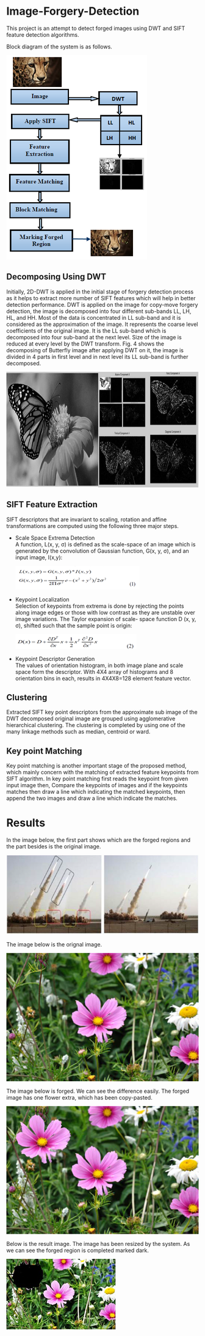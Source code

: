 # Image-Forgery-Detection
This project is an attempt to detect forged images using DWT and SIFT feature detection algorithms.

Block diagram of the system is as follows.

![Block Diagram](images/BlockDiagram.png)


## Decomposing Using DWT  

Initially, 2D-DWT is applied in the initial stage of forgery detection process as it helps to extract more number of SIFT features which will help in better detection performance. DWT is applied on the image for copy-move forgery detection, the image is decomposed into four different sub-bands LL, LH, HL, and HH. Most of the data is concentrated in LL sub-band and it is considered as the approximation of the image. It represents the coarse level coefficients of the original image. 
It is the LL sub-band which is decomposed into four sub-band at the next level. Size of the image is reduced at every level by the DWT transform. Fig. 4 shows the decomposing of Butterfly image after applying DWT on it, the image is divided in 4 parts in first level and in next level its LL sub-band is further decomposed.

![Block Diagram](images/1.png)

## SIFT Feature Extraction

SIFT descriptors that are invariant to scaling, rotation and affine transformations are computed using the following three major steps.
* Scale Space Extrema Detection <br />
  A function, L(x, y, σ) is defined as the scale-space of an image which is generated by the convolution of Gaussian function, G(x, y,     σ), and an input image, I(x,y):
  
    ![Block Diagram](images/2.png)
  
 
* Keypoint Localization <br />
  Selection of keypoints from extrema is done by rejecting the points along image edges or those with low contrast as they are unstable   over image variations. The Taylor expansion of scale- space function D (x, y, σ), shifted such that the sample point is origin:
  
  ![Block Diagram](images/3.png)


* Keypoint Descriptor Generation<br />
The values of orientation histogram, in both image plane and scale space form the descriptor. With 4X4 array of histograms and 8 orientation bins in each, results in 4X4X8=128 element feature vector.

## Clustering
Extracted SIFT key point descriptors from the approximate sub image of the DWT decomposed original image are grouped using agglomerative hierarchical clustering. The clustering is completed by using one of the many linkage methods such as median, centroid or ward.

## Key point Matching
Key point matching is another important stage of the proposed method, which mainly concern with the matching of extracted feature keypoints from SIFT algorithm. In key point matching first reads the keypoint from given input image then, Compare the keypoints of images and if the keypoints matches then draw a line which indicating the matched keypoints, then append the two images and draw a line which indicate the matches.


# Results
In the image below, the first part shows which are the forged regions and the part besides is the original image.


 ![result](images/result1.png)
 
 The image below is the orignal image.
 
 
 ![result](images/testimage1.png)
 
 
 The image below is forged. We can see the difference easily. The forged image has one flower extra, which has been copy-pasted.
 
 
 ![result](images/testimageforged.png)
 
 Below is the result image. The image has been resized by the system. As we can see the forged region is completed marked dark.
 
 
 ![result](images/testimageforgerydetected.png)
 
 


